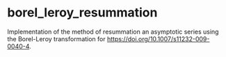 # borel_leroy_resummation
Implementation of the method of resummation an asymptotic series using the Borel-Leroy transformation for https://doi.org/10.1007/s11232-009-0040-4.
